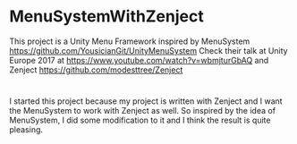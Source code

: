 # MenuSystemWithZenject

This project is a Unity Menu Framework inspired by 
MenuSystem
https://github.com/YousicianGit/UnityMenuSystem
Check their talk at Unity Europe 2017 at 
https://www.youtube.com/watch?v=wbmjturGbAQ
and Zenject
https://github.com/modesttree/Zenject
#
I started this project because my project is written with Zenject and I want the MenuSystem to work with Zenject as well.
So inspired by the idea of MenuSystem, I did some modification to it and I think the result is quite pleasing.
#


